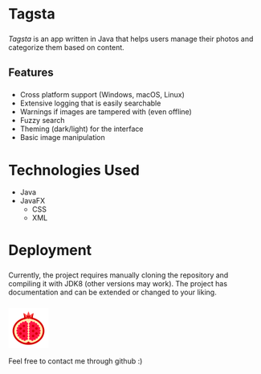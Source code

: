 # Tagsta 
#####


*Tagsta* is an app written in Java that helps users manage their photos and categorize them based on content.

## Features

#####
* Cross platform support (Windows, macOS, Linux)
* Extensive logging that is easily searchable
* Warnings if images are tampered with (even offline)
* Fuzzy search
* Theming (dark/light) for the interface
* Basic image manipulation

# Technologies Used
* Java
* JavaFX
   * CSS 
   * XML
   
# Deployment
#####
Currently, the project requires manually cloning the repository and compiling it with JDK8 (other versions may work). The project has documentation and can be extended or changed to your liking. 


#####
![Pomegrannate Logo](https://raw.githubusercontent.com/ylhan/Tagsta/master/src/Tagsta/src/resources/icon.png) 

Feel free to contact me through github :)
